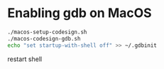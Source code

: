 # Enabling gdb on MacOS

```bash
./macos-setup-codesign.sh
./macos-codesign-gdb.sh
echo "set startup-with-shell off" >> ~/.gdbinit
```

restart shell
